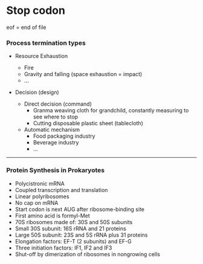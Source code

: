 # Stop codon

eof = end of file


### Process termination types

- Resource Exhaustion 
  - Fire
  - Gravity and falling (space exhaustion = impact)
  - ...
 
- Decision (design)
   - Direct decision (command)
     - Granma weaving cloth for grandchild, constantly measuring to see where to stop
     - Cutting disposable plastic sheet (tablecloth)
   - Automatic mechanism
     - Food packaging industry
     - Beverage industry
     - ...
    
---

### Protein Synthesis in Prokaryotes 
 
- Polycistronic mRNA
- Coupled transcription and translation
- Linear polyribosomes
- No cap on mRNA
- Start codon is next AUG after ribosome-binding site
- First amino acid is formyl-Met
- 70S ribosomes made of: 30S and 50S subunits
- Small 30S subunit: 16S rRNA and 21 proteins
- Large 50S subunit: 23S and 5S rRNA plus 31 proteins
- Elongation factors: EF-T (2 subunits) and EF-G
- Three initiation factors: IF1, IF2 and IF3
- Shut-off by dimerization of ribosomes in nongrowing cells

      
